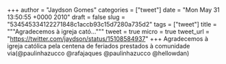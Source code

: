 
+++
author = "Jaydson Gomes"
categories = ["tweet"]
date = "Mon May 31 13:50:55 +0000 2010"
draft = false
slug = "534545334122271848c1accb93c15d7280a735d2"
tags = ["tweet"]
title = """Agradecemos à igreja cató..."""
tweet = true
micro = true
tweet_url = "https://twitter.com/jaydson/status/15108584937"
+++
Agradecemos à igreja católica pela centena de feriados prestados à comunidade via(@paulinhazucco @rafajaques @paulinhazucco @hellowdan)
